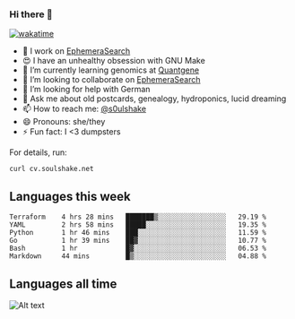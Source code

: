 ### Hi there 👋

[![wakatime](https://wakatime.com/badge/user/08339702-a231-40c4-8838-d449bd2ff951.svg)](https://wakatime.com/@08339702-a231-40c4-8838-d449bd2ff951)

<!--
**soulshake/soulshake** is a ✨ _special_ ✨ repository because its `README.md` (this file) appears on your GitHub profile.

Here are some ideas to get you started:

- 🔭 I’m currently working on ...
- 🌱 I’m currently learning ...
- 👯 I’m looking to collaborate on ...
- 🤔 I’m looking for help with ...
- 💬 Ask me about ...
- 📫 How to reach me: ...
- 😄 Pronouns: ...
- ⚡ Fun fact: ...
-->


- 🔭 I work on [EphemeraSearch](https://www.ephemerasearch.com/)
- 😍 I have an unhealthy obsession with GNU Make
- :dna: I’m currently learning genomics at [Quantgene](https://www.quantgene.com/)
- 👯 I’m looking to collaborate on [EphemeraSearch](https://www.ephemerasearch.com/)
- 🤔 I’m looking for help with German
- 💬 Ask me about old postcards, genealogy, hydroponics, lucid dreaming
- 📫 How to reach me: [@s0ulshake](https://twitter.com/soulshake)
- 😄 Pronouns: she/they
- ⚡ Fun fact: I <3 dumpsters

For details, run:

```
curl cv.soulshake.net
```

## Languages this week

<!--START_SECTION:waka-->

```text
Terraform    4 hrs 28 mins   ███████▒░░░░░░░░░░░░░░░░░   29.19 %
YAML         2 hrs 58 mins   █████░░░░░░░░░░░░░░░░░░░░   19.35 %
Python       1 hr 46 mins    ███░░░░░░░░░░░░░░░░░░░░░░   11.59 %
Go           1 hr 39 mins    ██▓░░░░░░░░░░░░░░░░░░░░░░   10.77 %
Bash         1 hr            █▓░░░░░░░░░░░░░░░░░░░░░░░   06.53 %
Markdown     44 mins         █▒░░░░░░░░░░░░░░░░░░░░░░░   04.88 %
```

<!--END_SECTION:waka-->

## Languages all time
![Alt text](https://wakatime.com/share/@aj/6aa10b67-a5e9-4fb1-acaf-8692f4385172.svg)
